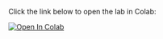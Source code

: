 Click the link below to open the lab in Colab:

[![Open In Colab](https://colab.research.google.com/assets/colab-badge.svg)](https://colab.research.google.com/github/nmattei/cmps3160/blob/master/_labs/Lab04/Lab04:%20Filtering%20and%20Grouping%20Data.ipynb)

